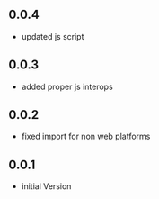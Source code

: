 ## 0.0.4

- updated js script

## 0.0.3

- added proper js interops

## 0.0.2

- fixed import for non web platforms

## 0.0.1

- initial Version
